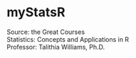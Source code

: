 # myStatsR

Source: the Great Courses  
Statistics: Concepts and Applications in R  
Professor: Talithia Williams, Ph.D.

